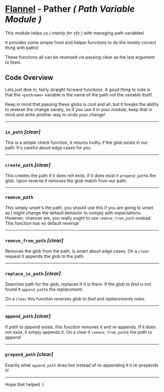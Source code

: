 # [Flannel][readme-md] - Pather *( Path Variable Module )*

This module helps us *( mainly for vfx )* with managing path variables!

It provides some simple front end helper functions to do the mostly correct thing with paths!

These functions all can be reversed via passing clear as the last argument to them.

## Code Overview

Lets just dive in, fairly straight forward functions. A good thing to note is that the `<pathname>` variable is the name of the path not the variable itself. 

Keep in mind that passing these globs is cool and all, but it breaks the ability to reverse the change sanely, so if you use it in your module, keep that in mind and write another way to undo your change!

---

### `in_path` *<pathname> <glob to check for> [clear]*

This is a simple check function, it returns truthy if the glob exists in our path. It's careful about edge cases for you

---

### `create_path` *<pathname> <glob to check for> [clear]*

This creates the path if it does not exist, if it does exist it `prepend_path`s the glob. Upon reverse it removes the glob match from our path.

---

### `remove_path` *<pathname>*

This simply unset's the path, you should use this if you are going to unset as I might change the default behavior to comply with expectations. However, chances are, you really ought to use `remove_from_path` instead. This function has no default reversal

---

### `remove_from_path` *<pathname> <glob to remove> [clear]*

Removes the glob from the path, is smart about edge cases. On a `clear` request it appends the glob to the path.

---

### `replace_in_path` *<pathname> <glob to find> <replacement> [clear]*

Searches path for the glob, replaces if it is there. If the *glob to find* is not found it `append_path`s the *replacement*.

On a `clear` this function reverses *glob to find* and *replacement*s roles.

---

### `append_path` *<pathname> <path to append> [clear]*

If *path to append* exists, this function removes it and re-appends. If it does not exist, it simply appends it. On a clear it `remove_from_path`s the *path to append*

---

### `prepend_path` *<pathname> <path to prepend> [clear]*

Exactly what `append_path` does but instead of re-appending it it re-prepends it!

---

Hope that helped :)

[readme-md]: ../README.md "Flannel Readme"